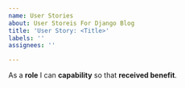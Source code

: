 ```yaml
---
name: User Stories
about: User Storeis For Django Blog
title: 'User Story: <Title>'
labels: ''
assignees: ''

---
```


As a **role** I can **capability** so that **received benefit**.
